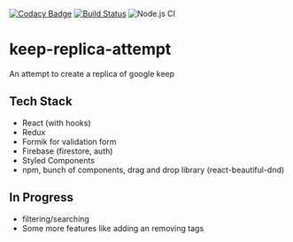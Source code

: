 [![Codacy Badge](https://api.codacy.com/project/badge/Grade/14d9d239c80243f18051bab239fd3cb6)](https://www.codacy.com/manual/naivedeveloper95/keep-replica-attempt?utm_source=github.com&amp;utm_medium=referral&amp;utm_content=naivedeveloper95/keep-replica-attempt&amp;utm_campaign=Badge_Grade) 
[![Build Status](https://travis-ci.org/naivedeveloper95/keep-replica-attempt.png?branch=master)](https://travis-ci.org/naivedeveloper95/keep-replica-attempt)
![Node.js CI](https://github.com/naivedeveloper95/keep-replica-attempt/workflows/Node.js%20CI/badge.svg)

# keep-replica-attempt

An attempt to create a replica of google keep


## Tech Stack

- React (with hooks)
- Redux
- Formik for validation form
- Firebase (firestore, auth)
- Styled Components
- npm, bunch of components, drag and drop library (react-beautiful-dnd)

## In Progress

- filtering/searching
- Some more features like adding an removing tags
